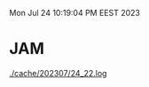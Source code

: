 Mon Jul 24 10:19:04 PM EEST 2023
# JAM
<a href='./cache/202307/24_22.log'>./cache/202307/24_22.log</a>
